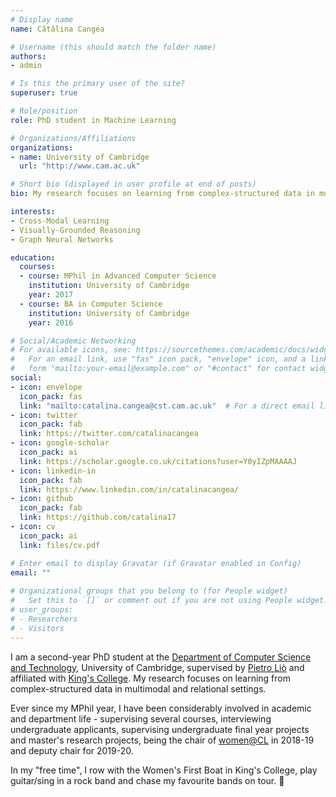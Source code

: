 ```yaml
---
# Display name
name: Cătălina Cangea

# Username (this should match the folder name)
authors:
- admin

# Is this the primary user of the site?
superuser: true

# Role/position
role: PhD student in Machine Learning

# Organizations/Affiliations
organizations:
- name: University of Cambridge
  url: "http://www.cam.ac.uk"

# Short bio (displayed in user profile at end of posts)
bio: My research focuses on learning from complex-structured data in multimodal and relational settings.

interests:
- Cross-Modal Learning
- Visually-Grounded Reasoning
- Graph Neural Networks

education:
  courses:
  - course: MPhil in Advanced Computer Science
    institution: University of Cambridge
    year: 2017
  - course: BA in Computer Science
    institution: University of Cambridge
    year: 2016

# Social/Academic Networking
# For available icons, see: https://sourcethemes.com/academic/docs/widgets/#icons
#   For an email link, use "fas" icon pack, "envelope" icon, and a link in the
#   form "mailto:your-email@example.com" or "#contact" for contact widget.
social:
- icon: envelope
  icon_pack: fas
  link: "mailto:catalina.cangea@cst.cam.ac.uk"  # For a direct email link, use "mailto:test@example.org".
- icon: twitter
  icon_pack: fab
  link: https://twitter.com/catalinacangea
- icon: google-scholar
  icon_pack: ai
  link: https://scholar.google.co.uk/citations?user=Y0yIZpMAAAAJ
- icon: linkedin-in
  icon_pack: fab
  link: https://www.linkedin.com/in/catalinacangea/
- icon: github
  icon_pack: fab
  link: https://github.com/catalina17
- icon: cv
  icon_pack: ai
  link: files/cv.pdf

# Enter email to display Gravatar (if Gravatar enabled in Config)
email: ""
  
# Organizational groups that you belong to (for People widget)
#   Set this to `[]` or comment out if you are not using People widget.  
# user_groups:
# - Researchers
# - Visitors
---
```


I am a second-year PhD student at the [Department of Computer Science and Technology](https://cst.cam.ac.uk), University of Cambridge, supervised by [Pietro Liò](https://www.cl.cam.ac.uk/~pl219/) and affiliated with [King's College](https://www.kings.cam.ac.uk). My research focuses on learning from complex-structured data in multimodal and relational settings.

Ever since my MPhil year, I have been considerably involved in academic and department life - supervising several courses, interviewing undergraduate applicants, supervising undergraduate final year projects and master's research projects, being the chair of [women@CL](https://www.cst.cam.ac.uk/women) in 2018-19 and deputy chair for 2019-20.

In my "free time", I row with the Women's First Boat in King's College, play guitar/sing in a rock band and chase my favourite bands on tour. 🎼
